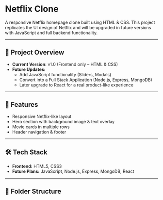 # Netflix Clone

A responsive Netflix homepage clone built using HTML & CSS. This project replicates the UI design of Netflix and will be upgraded in future versions with JavaScript and full backend functionality.

---

## 📌 Project Overview
- **Current Version:** v1.0 (Frontend only – HTML & CSS)
- **Future Updates:**
  - Add JavaScript functionality (Sliders, Modals)
  - Convert into a Full Stack Application (Node.js, Express, MongoDB)
  - Later upgrade to React for a real product-like experience

---

## 🚀 Features
- Responsive Netflix-like layout
- Hero section with background image & text overlay
- Movie cards in multiple rows
- Header navigation & footer

---

## 🛠️ Tech Stack
- **Frontend:** HTML5, CSS3
- **Future Plans:** JavaScript, Node.js, Express, MongoDB, React

---

## 📂 Folder Structure
